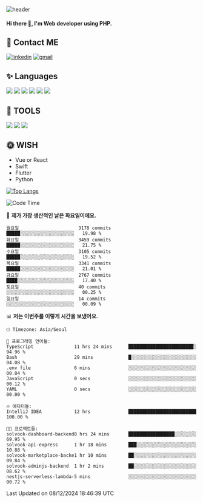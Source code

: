 ![header](https://capsule-render.vercel.app/api?type=waving&color=auto&height=300&section=header&text=Elin&fontSize=90&animation=twinkling)

#### Hi there 👋, I'm <b>Web developer</b> using PHP. ####

<!--
- 🔭 I’m currently working on Uniwill
- 🌱 I’m currently learning Vue or React or Python.
-->

<!---#### I am PHP developer --->

## 💌 Contact ME ###
[<img src='https://img.shields.io/badge/-EunjiKo-%230A66C2?style=flat-square&logo=LinkedIn&logoColor=white' alt='linkedin'>](https://www.linkedin.com/in/https://www.linkedin.com/in/eunji-ko-00a907164//)  [<img src='https://img.shields.io/badge/-einee214%40gmail.com-%23EA4335?style=flat-square&logo=Gmail&logoColor=white' alt='gmail'>](einee214@gmail.com)  


## ✨ Languages
<img src='https://img.shields.io/badge/-PHP-%23777BB4?style=for-the-badge&logo=PHP&logoColor=white'> <img src='https://img.shields.io/badge/-Laravel-%23FF2D20?style=for-the-badge&logo=Laravel&logoColor=white'> <img src='https://img.shields.io/badge/Jquery-%230769AD?style=for-the-badge&logo=Jquery&logoColor=white'> <img src='https://img.shields.io/badge/CSS3-%231572B6?style=for-the-badge&logo=CSS3&logoColor=white'> <img src='https://img.shields.io/badge/Bootstrap-%237952B3?style=for-the-badge&logo=Bootstrap&logoColor=white' > <img src='https://img.shields.io/badge/MySQL-%234479A1?style=for-the-badge&logo=MySQL&logoColor=white' >

## 🌷 TOOLS
<img src='https://img.shields.io/badge/PHPSTORM-%23000000?style=for-the-badge&logo=PhpStorm&logoColor=white' > <img src='https://img.shields.io/badge/GitLab-%23FCA121?style=for-the-badge&logo=GitLab&logoColor=white' > <img src='https://img.shields.io/badge/GitHub-%23181717?style=for-the-badge&logo=GitHub&logoColor=white'>


## 🌞 WISH
- Vue or React
- Swift
- Flutter
- Python


[![Top Langs](https://github-readme-stats.vercel.app/api/top-langs/?username=ein214&layout=compact)](https://github.com/anuraghazra/github-readme-stats)

<!--START_SECTION:waka-->
![Code Time](http://img.shields.io/badge/Code%20Time-3%2C931%20hrs%2048%20mins-blue)

📅 **제가 가장 생산적인 날은 화요일이에요.** 

```text
월요일                      3178 commits        █████░░░░░░░░░░░░░░░░░░░░   19.98 % 
화요일                      3459 commits        █████░░░░░░░░░░░░░░░░░░░░   21.75 % 
수요일                      3105 commits        █████░░░░░░░░░░░░░░░░░░░░   19.52 % 
목요일                      3341 commits        █████░░░░░░░░░░░░░░░░░░░░   21.01 % 
금요일                      2767 commits        ████░░░░░░░░░░░░░░░░░░░░░   17.40 % 
토요일                      40 commits          ░░░░░░░░░░░░░░░░░░░░░░░░░   00.25 % 
일요일                      14 commits          ░░░░░░░░░░░░░░░░░░░░░░░░░   00.09 % 
```


📊 **저는 이번주를 이렇게 시간을 보냈어요.** 

```text
🕑︎ Timezone: Asia/Seoul

💬 프로그래밍 언어들: 
TypeScript               11 hrs 24 mins      ████████████████████████░   94.96 % 
Bash                     29 mins             █░░░░░░░░░░░░░░░░░░░░░░░░   04.08 % 
.env file                6 mins              ░░░░░░░░░░░░░░░░░░░░░░░░░   00.84 % 
JavaScript               0 secs              ░░░░░░░░░░░░░░░░░░░░░░░░░   00.12 % 
YAML                     0 secs              ░░░░░░░░░░░░░░░░░░░░░░░░░   00.00 % 

🔥 에디터들: 
IntelliJ IDEA            12 hrs              █████████████████████████   100.00 % 

🐱‍💻 프로젝트들: 
solvook-dashboard-backend8 hrs 24 mins       █████████████████░░░░░░░░   69.95 % 
solvook-api-express      1 hr 18 mins        ███░░░░░░░░░░░░░░░░░░░░░░   10.88 % 
solvook-marketplace-backe1 hr 10 mins        ██░░░░░░░░░░░░░░░░░░░░░░░   09.84 % 
solvook-adminjs-backend  1 hr 2 mins         ██░░░░░░░░░░░░░░░░░░░░░░░   08.62 % 
nestjs-serverless-lambda-5 mins              ░░░░░░░░░░░░░░░░░░░░░░░░░   00.72 % 
```


 Last Updated on 08/12/2024 18:46:39 UTC
<!--END_SECTION:waka-->

<!---![GitHub stats](https://github-readme-stats.vercel.app/api?username=ein214&show_icons=true&theme=dracula)  --->



